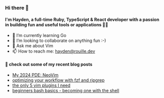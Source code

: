 ### Hi there 👋
#### I'm Hayden, a full-time Ruby, TypeScript & React developer with a passion in building fun and useful tools or applications 👨‍💻

<!-- * 🔭 I’m currently working on -->
* 🌱 I’m currently learning Go
* 👯 I’m looking to collaborate on anything fun :-)
* 💬 Ask me about Vim
* 📫 How to reach me: hayden@rouille.dev

#### 📕 check out some of my recent blog posts

* <a href='https://dev.to/hayden/my-2024-pde-neovim-14e5' target='_blank'>My 2024 PDE: NeoVim</a>
* <a href='https://dev.to/hayden/optimizing-your-workflow-with-fzf-ripgrep-2eai' target='_blank'>optimizing your workflow with fzf and ripgrep</a>
* <a href='https://dev.to/hayden/the-only-5-vim-plugins-i-need-4b7h' target='_blank'>the only 5 vim plugins I need</a>
* <a href='https://dev.to/hayden/1-4-beginners-bash-basics-becoming-one-with-the-shell-mpk' target='_blank'>beginners bash basics - becoming one with the shell</a>

